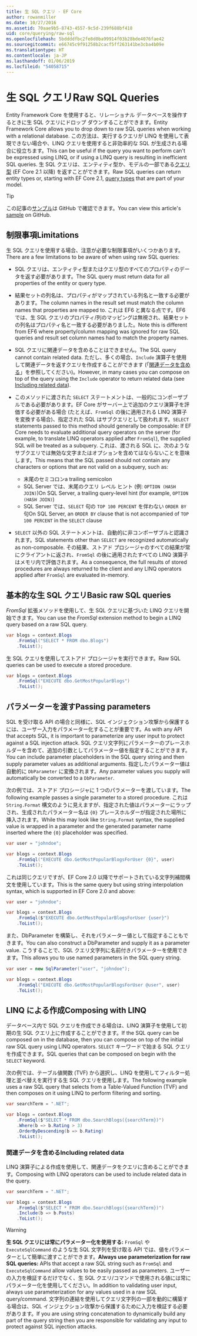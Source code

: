 ```yaml
---
title: 生 SQL クエリ - EF Core
author: rowanmiller
ms.date: 10/27/2016
ms.assetid: 70aae9b5-8743-4557-9c5d-239f688bf418
uid: core/querying/raw-sql
ms.openlocfilehash: 5bddddfbc2fe8d0ba99914f03b28bde4076fae42
ms.sourcegitcommit: e66745c9f91258b2cacf5ff263141be3cba4b09e
ms.translationtype: HT
ms.contentlocale: ja-JP
ms.lasthandoff: 01/06/2019
ms.locfileid: "54058715"
---
```

# <a name="raw-sql-queries"></a><span data-ttu-id="8ee11-102">生 SQL クエリ</span><span class="sxs-lookup"><span data-stu-id="8ee11-102">Raw SQL Queries</span></span>

<span data-ttu-id="8ee11-103">Entity Framework Core を使用すると、リレーショナル データベースを操作するときに生 SQL クエリにドロップ ダウンすることができます。</span><span class="sxs-lookup"><span data-stu-id="8ee11-103">Entity Framework Core allows you to drop down to raw SQL queries when working with a relational database.</span></span> <span data-ttu-id="8ee11-104">この方法は、実行するクエリが LINQ を使用して表現できない場合や、LINQ クエリを使用すると非効率的な SQL が生成される場合に役立ちます。</span><span class="sxs-lookup"><span data-stu-id="8ee11-104">This can be useful if the query you want to perform can't be expressed using LINQ, or if using a LINQ query is resulting in inefficient SQL queries.</span></span> <span data-ttu-id="8ee11-105">生 SQL クエリは、エンティティ型か、モデルの一部である[クエリ型](xref:core/modeling/query-types) (EF Core 2.1 以降) を返すことができます。</span><span class="sxs-lookup"><span data-stu-id="8ee11-105">Raw SQL queries can return entity types or, starting with EF Core 2.1, [query types](xref:core/modeling/query-types) that are part of your model.</span></span>

> [!TIP]  
> <span data-ttu-id="8ee11-106">この記事の[サンプル](https://github.com/aspnet/EntityFramework.Docs/tree/master/samples/core/Querying)は GitHub で確認できます。</span><span class="sxs-lookup"><span data-stu-id="8ee11-106">You can view this article's [sample](https://github.com/aspnet/EntityFramework.Docs/tree/master/samples/core/Querying) on GitHub.</span></span>

## <a name="limitations"></a><span data-ttu-id="8ee11-107">制限事項</span><span class="sxs-lookup"><span data-stu-id="8ee11-107">Limitations</span></span>

<span data-ttu-id="8ee11-108">生 SQL クエリを使用する場合、注意が必要な制限事項がいくつかあります。</span><span class="sxs-lookup"><span data-stu-id="8ee11-108">There are a few limitations to be aware of when using raw SQL queries:</span></span>

* <span data-ttu-id="8ee11-109">SQL クエリは、エンティティ型またはクエリ型のすべてのプロパティのデータを返す必要があります。</span><span class="sxs-lookup"><span data-stu-id="8ee11-109">The SQL query must return data for all properties of the entity or query type.</span></span>

* <span data-ttu-id="8ee11-110">結果セットの列名は、プロパティがマップされている列名と一致する必要があります。</span><span class="sxs-lookup"><span data-stu-id="8ee11-110">The column names in the result set must match the column names that properties are mapped to.</span></span> <span data-ttu-id="8ee11-111">これは EF6 と異なる点です。EF6 では、生 SQL クエリのプロパティ/列のマッピングは無視され、結果セットの列名はプロパティ名と一致する必要がありました。</span><span class="sxs-lookup"><span data-stu-id="8ee11-111">Note this is different from EF6 where property/column mapping was ignored for raw SQL queries and result set column names had to match the property names.</span></span>

* <span data-ttu-id="8ee11-112">SQL クエリに関連データを含めることはできません。</span><span class="sxs-lookup"><span data-stu-id="8ee11-112">The SQL query cannot contain related data.</span></span> <span data-ttu-id="8ee11-113">ただし、多くの場合、`Include` 演算子を使用して関連データを返すクエリを作成することができます (「[関連データを含める](#including-related-data)」を参照してください)。</span><span class="sxs-lookup"><span data-stu-id="8ee11-113">However, in many cases you can compose on top of the query using the `Include` operator to return related data (see [Including related data](#including-related-data)).</span></span>

* <span data-ttu-id="8ee11-114">このメソッドに渡された `SELECT` ステートメントは、一般的にコンポーザブルである必要があります。EF Core がサーバー上で追加のクエリ演算子を評価する必要がある場合 (たとえば、`FromSql` の後に適用される LINQ 演算子を変換する場合)、指定された SQL はサブクエリとして扱われます。</span><span class="sxs-lookup"><span data-stu-id="8ee11-114">`SELECT` statements passed to this method should generally be composable: If EF Core needs to evaluate additional query operators on the server (for example, to translate LINQ operators applied after `FromSql`), the supplied SQL will be treated as a subquery.</span></span> <span data-ttu-id="8ee11-115">これは、渡される SQL に、次のようなサブクエリでは無効な文字またはオプションを含めてはならないことを意味します。</span><span class="sxs-lookup"><span data-stu-id="8ee11-115">This means that the SQL passed should not contain any characters or options that are not valid on a subquery, such as:</span></span>
  * <span data-ttu-id="8ee11-116">末尾のセミコロン</span><span class="sxs-lookup"><span data-stu-id="8ee11-116">a trailing semicolon</span></span>
  * <span data-ttu-id="8ee11-117">SQL Server では、末尾のクエリ レベル ヒント (例: `OPTION (HASH JOIN)`)</span><span class="sxs-lookup"><span data-stu-id="8ee11-117">On SQL Server, a trailing query-level hint (for example, `OPTION (HASH JOIN)`)</span></span>
  * <span data-ttu-id="8ee11-118">SQL Server では、`SELECT` 句の `TOP 100 PERCENT` を伴わない `ORDER BY` 句</span><span class="sxs-lookup"><span data-stu-id="8ee11-118">On SQL Server, an `ORDER BY` clause that is not accompanied of `TOP 100 PERCENT` in the `SELECT` clause</span></span>

* <span data-ttu-id="8ee11-119">`SELECT` 以外の SQL ステートメントは、自動的に非コンポーザブルと認識されます。</span><span class="sxs-lookup"><span data-stu-id="8ee11-119">SQL statements other than `SELECT` are recognized automatically as non-composable.</span></span> <span data-ttu-id="8ee11-120">その結果、ストアド プロシージャのすべての結果が常にクライアントに返され、`FromSql` の後に適用されたすべての LINQ 演算子はメモリ内で評価されます。</span><span class="sxs-lookup"><span data-stu-id="8ee11-120">As a consequence, the full results of stored procedures are always returned to the client and any LINQ operators applied after `FromSql` are evaluated in-memory.</span></span>

## <a name="basic-raw-sql-queries"></a><span data-ttu-id="8ee11-121">基本的な生 SQL クエリ</span><span class="sxs-lookup"><span data-stu-id="8ee11-121">Basic raw SQL queries</span></span>

<span data-ttu-id="8ee11-122">*FromSql* 拡張メソッドを使用して、生 SQL クエリに基づいた LINQ クエリを開始できます。</span><span class="sxs-lookup"><span data-stu-id="8ee11-122">You can use the *FromSql* extension method to begin a LINQ query based on a raw SQL query.</span></span>

<!-- [!code-csharp[Main](samples/core/Querying/Querying/RawSQL/Sample.cs)] -->
``` csharp
var blogs = context.Blogs
    .FromSql("SELECT * FROM dbo.Blogs")
    .ToList();
```

<span data-ttu-id="8ee11-123">生 SQL クエリを使用してストアド プロシージャを実行できます。</span><span class="sxs-lookup"><span data-stu-id="8ee11-123">Raw SQL queries can be used to execute a stored procedure.</span></span>

<!-- [!code-csharp[Main](samples/core/Querying/Querying/RawSQL/Sample.cs)] -->
``` csharp
var blogs = context.Blogs
    .FromSql("EXECUTE dbo.GetMostPopularBlogs")
    .ToList();
```

## <a name="passing-parameters"></a><span data-ttu-id="8ee11-124">パラメーターを渡す</span><span class="sxs-lookup"><span data-stu-id="8ee11-124">Passing parameters</span></span>

<span data-ttu-id="8ee11-125">SQL を受け取る API の場合と同様に、SQL インジェクション攻撃から保護するには、ユーザー入力をパラメーター化することが重要です。</span><span class="sxs-lookup"><span data-stu-id="8ee11-125">As with any API that accepts SQL, it is important to parameterize any user input to protect against a SQL injection attack.</span></span> <span data-ttu-id="8ee11-126">SQL クエリ文字列にパラメーターのプレースホルダーを含めて、追加の引数としてパラメーター値を指定することができます。</span><span class="sxs-lookup"><span data-stu-id="8ee11-126">You can include parameter placeholders in the SQL query string and then supply parameter values as additional arguments.</span></span> <span data-ttu-id="8ee11-127">指定したパラメーター値は自動的に `DbParameter` に変換されます。</span><span class="sxs-lookup"><span data-stu-id="8ee11-127">Any parameter values you supply will automatically be converted to a `DbParameter`.</span></span>

<span data-ttu-id="8ee11-128">次の例では、ストアド プロシージャに 1 つのパラメーターを渡しています。</span><span class="sxs-lookup"><span data-stu-id="8ee11-128">The following example passes a single parameter to a stored procedure.</span></span> <span data-ttu-id="8ee11-129">これは `String.Format` 構文のように見えますが、指定された値はパラメーターにラップされ、生成されたパラメーター名は `{0}` プレースホルダーが指定された場所に挿入されます。</span><span class="sxs-lookup"><span data-stu-id="8ee11-129">While this may look like `String.Format` syntax, the supplied value is wrapped in a parameter and the generated parameter name inserted where the `{0}` placeholder was specified.</span></span>

<!-- [!code-csharp[Main](samples/core/Querying/Querying/RawSQL/Sample.cs)] -->
``` csharp
var user = "johndoe";

var blogs = context.Blogs
    .FromSql("EXECUTE dbo.GetMostPopularBlogsForUser {0}", user)
    .ToList();
```

<span data-ttu-id="8ee11-130">これは同じクエリですが、EF Core 2.0 以降でサポートされている文字列補間構文を使用しています。</span><span class="sxs-lookup"><span data-stu-id="8ee11-130">This is the same query but using string interpolation syntax, which is supported in EF Core 2.0 and above:</span></span>

<!-- [!code-csharp[Main](samples/core/Querying/Querying/RawSQL/Sample.cs)] -->
``` csharp
var user = "johndoe";

var blogs = context.Blogs
    .FromSql($"EXECUTE dbo.GetMostPopularBlogsForUser {user}")
    .ToList();
```

<span data-ttu-id="8ee11-131">また、DbParameter を構築し、それをパラメーター値として指定することもできます。</span><span class="sxs-lookup"><span data-stu-id="8ee11-131">You can also construct a DbParameter and supply it as a parameter value.</span></span> <span data-ttu-id="8ee11-132">こうすることで、SQL クエリ文字列に名前付きパラメーターを使用できます。</span><span class="sxs-lookup"><span data-stu-id="8ee11-132">This allows you to use named parameters in the SQL query string.</span></span>

<!-- [!code-csharp[Main](samples/core/Querying/Querying/RawSQL/Sample.cs)] -->
``` csharp
var user = new SqlParameter("user", "johndoe");

var blogs = context.Blogs
    .FromSql("EXECUTE dbo.GetMostPopularBlogsForUser @user", user)
    .ToList();
```

## <a name="composing-with-linq"></a><span data-ttu-id="8ee11-133">LINQ による作成</span><span class="sxs-lookup"><span data-stu-id="8ee11-133">Composing with LINQ</span></span>

<span data-ttu-id="8ee11-134">データベース内で SQL クエリを作成できる場合は、LINQ 演算子を使用して初期の生 SQL クエリ上に作成することができます。</span><span class="sxs-lookup"><span data-stu-id="8ee11-134">If the SQL query can be composed on in the database, then you can compose on top of the initial raw SQL query using LINQ operators.</span></span> <span data-ttu-id="8ee11-135">`SELECT` キーワードで始まる SQL クエリを作成できます。</span><span class="sxs-lookup"><span data-stu-id="8ee11-135">SQL queries that can be composed on begin with the `SELECT` keyword.</span></span>

<span data-ttu-id="8ee11-136">次の例では、テーブル値関数 (TVF) から選択し、LINQ を使用してフィルター処理と並べ替えを実行する生 SQL クエリを使用します。</span><span class="sxs-lookup"><span data-stu-id="8ee11-136">The following example uses a raw SQL query that selects from a Table-Valued Function (TVF) and then composes on it using LINQ to perform filtering and sorting.</span></span>

<!-- [!code-csharp[Main](samples/core/Querying/Querying/RawSQL/Sample.cs)] -->
``` csharp
var searchTerm = ".NET";

var blogs = context.Blogs
    .FromSql($"SELECT * FROM dbo.SearchBlogs({searchTerm})")
    .Where(b => b.Rating > 3)
    .OrderByDescending(b => b.Rating)
    .ToList();
```

### <a name="including-related-data"></a><span data-ttu-id="8ee11-137">関連データを含める</span><span class="sxs-lookup"><span data-stu-id="8ee11-137">Including related data</span></span>

<span data-ttu-id="8ee11-138">LINQ 演算子による作成を使用して、関連データをクエリに含めることができます。</span><span class="sxs-lookup"><span data-stu-id="8ee11-138">Composing with LINQ operators can be used to include related data in the query.</span></span>

<!-- [!code-csharp[Main](samples/core/Querying/Querying/RawSQL/Sample.cs)] -->
``` csharp
var searchTerm = ".NET";

var blogs = context.Blogs
    .FromSql($"SELECT * FROM dbo.SearchBlogs({searchTerm})")
    .Include(b => b.Posts)
    .ToList();
```

> [!WARNING]  
> <span data-ttu-id="8ee11-139">**生 SQL クエリには常にパラメーター化を使用する:** `FromSql` や `ExecuteSqlCommand` のような生 SQL 文字列を受け取る API では、値をパラメーターとして簡単に渡すことができます。</span><span class="sxs-lookup"><span data-stu-id="8ee11-139">**Always use parameterization for raw SQL queries:** APIs that accept a raw SQL string such as `FromSql` and `ExecuteSqlCommand` allow values to be easily passed as parameters.</span></span> <span data-ttu-id="8ee11-140">ユーザーの入力を検証するだけでなく、生 SQL クエリ/コマンドで使用される値には常にパラメーター化を使用してください。</span><span class="sxs-lookup"><span data-stu-id="8ee11-140">In addition to validating user input, always use parameterization for any values used in a raw SQL query/command.</span></span> <span data-ttu-id="8ee11-141">文字列の連結を使用してクエリ文字列の一部を動的に構築する場合は、SQL インジェクション攻撃から保護するために入力を検証する必要があります。</span><span class="sxs-lookup"><span data-stu-id="8ee11-141">If you are using string concatenation to dynamically build any part of the query string then you are responsible for validating any input to protect against SQL injection attacks.</span></span>
